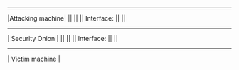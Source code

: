 
__________________
|Attacking machine|
        ||
        || 
        ||  Interface: 
        ||
        ||  
 __________________
|  Security Onion |
        ||
        || 
        ||  Interface: 
        ||
        ||
 __________________
|  Victim machine |

